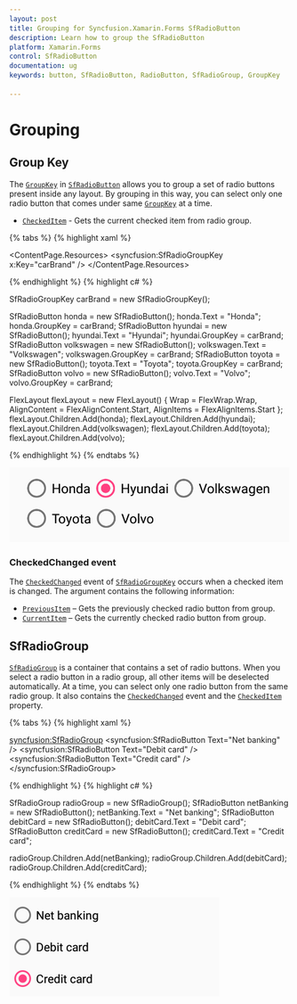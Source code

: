 ```yaml
---
layout: post
title: Grouping for Syncfusion.Xamarin.Forms SfRadioButton
description: Learn how to group the SfRadioButton
platform: Xamarin.Forms
control: SfRadioButton
documentation: ug 
keywords: button, SfRadioButton, RadioButton, SfRadioGroup, GroupKey

---
```


# Grouping

## Group Key

The [`GroupKey`](https://help.syncfusion.com/cr/cref_files/xamarin/Syncfusion.Buttons.XForms~Syncfusion.XForms.Buttons.SfRadioButton~GroupKey.html) in [`SfRadioButton`](https://help.syncfusion.com/cr/xamarin/Syncfusion.Buttons.XForms~Syncfusion.XForms.Buttons.SfRadioButton.html) allows you to group a set of radio buttons present inside any layout. By grouping in this way, you can select only one radio button that comes under same [`GroupKey`](https://help.syncfusion.com/cr/cref_files/xamarin/Syncfusion.Buttons.XForms~Syncfusion.XForms.Buttons.SfRadioButton~GroupKey.html) at a time.

* [`CheckedItem`](https://help.syncfusion.com/cr/cref_files/xamarin/Syncfusion.Buttons.XForms~Syncfusion.XForms.Buttons.SfRadioGroup~CheckedItem.html) - Gets the current checked item from radio group.

{% tabs %}
{% highlight xaml %}

<ContentPage.Resources>
    <syncfusion:SfRadioGroupKey x:Key="carBrand" />
</ContentPage.Resources>

<FlexLayout Wrap="Wrap" AlignItems="Start" AlignContent="Start">
    <syncfusion:SfRadioButton Text="Honda" GroupKey="{StaticResource carBrand}"/>
    <syncfusion:SfRadioButton Text="Hyundai" GroupKey="{StaticResource carBrand}"/>
    <syncfusion:SfRadioButton Text="Volkswagen" GroupKey="{StaticResource carBrand}"/>
    <syncfusion:SfRadioButton Text="Toyota" GroupKey="{StaticResource carBrand}"/>
    <syncfusion:SfRadioButton Text="Volvo" GroupKey="{StaticResource carBrand}"/>
</FlexLayout>

{% endhighlight %}
{% highlight c# %}

SfRadioGroupKey carBrand = new SfRadioGroupKey();

SfRadioButton honda = new SfRadioButton();
honda.Text = "Honda";
honda.GroupKey = carBrand;
SfRadioButton hyundai = new SfRadioButton();
hyundai.Text = "Hyundai";
hyundai.GroupKey = carBrand;
SfRadioButton volkswagen = new SfRadioButton();
volkswagen.Text = "Volkswagen";
volkswagen.GroupKey = carBrand;
SfRadioButton toyota = new SfRadioButton();
toyota.Text = "Toyota";
toyota.GroupKey = carBrand;
SfRadioButton volvo = new SfRadioButton();
volvo.Text = "Volvo";
volvo.GroupKey = carBrand;

FlexLayout flexLayout = new FlexLayout()
{
    Wrap = FlexWrap.Wrap,
    AlignContent = FlexAlignContent.Start,
    AlignItems = FlexAlignItems.Start
};
flexLayout.Children.Add(honda);
flexLayout.Children.Add(hyundai);
flexLayout.Children.Add(volkswagen);
flexLayout.Children.Add(toyota);
flexLayout.Children.Add(volvo);

{% endhighlight %}
{% endtabs %}

![GroupKey support for SfRadioButton](Images/GroupKey.png)

### CheckedChanged event

The [`CheckedChanged`](https://help.syncfusion.com/cr/cref_files/xamarin/Syncfusion.Buttons.XForms~Syncfusion.XForms.Buttons.SfRadioGroupKey~CheckedChanged_EV.html) event of [`SfRadioGroupKey`](https://help.syncfusion.com/cr/cref_files/xamarin/Syncfusion.Buttons.XForms~Syncfusion.XForms.Buttons.SfRadioGroupKey.html) occurs when a checked item is changed. The argument contains the following information:

* [`PreviousItem`](https://help.syncfusion.com/cr/cref_files/xamarin/Syncfusion.Buttons.XForms~Syncfusion.XForms.Buttons.CheckedChangedEventArgs~PreviousItem.html) – Gets the previously checked radio button from group.
* [`CurrentItem`](https://help.syncfusion.com/cr/cref_files/xamarin/Syncfusion.Buttons.XForms~Syncfusion.XForms.Buttons.CheckedChangedEventArgs~CurrentItem.html) – Gets the currently checked radio button from group.

## SfRadioGroup

[`SfRadioGroup`](https://help.syncfusion.com/cr/xamarin/Syncfusion.Buttons.XForms~Syncfusion.XForms.Buttons.SfRadioGroup.html) is a container that contains a set of radio buttons. When you select a radio button in a radio group, all other items will be deselected automatically. At a time, you can select only one radio button from the same radio group. It also contains the [`CheckedChanged`](https://help.syncfusion.com/cr/cref_files/xamarin/Syncfusion.Buttons.XForms~Syncfusion.XForms.Buttons.SfRadioGroupKey~CheckedChanged_EV.html) event and the [`CheckedItem`](https://help.syncfusion.com/cr/cref_files/xamarin/Syncfusion.Buttons.XForms~Syncfusion.XForms.Buttons.SfRadioGroup~CheckedItem.html) property.

{% tabs %}
{% highlight xaml %}

<syncfusion:SfRadioGroup>
    <syncfusion:SfRadioButton Text="Net banking" />
    <syncfusion:SfRadioButton Text="Debit card" />
    <syncfusion:SfRadioButton Text="Credit card" />
</syncfusion:SfRadioGroup>

{% endhighlight %}
{% highlight c# %}

SfRadioGroup radioGroup = new SfRadioGroup();
SfRadioButton netBanking = new SfRadioButton();
netBanking.Text = "Net banking";
SfRadioButton debitCard = new SfRadioButton();
debitCard.Text = "Debit card";
SfRadioButton creditCard = new SfRadioButton();
creditCard.Text = "Credit card";

radioGroup.Children.Add(netBanking);
radioGroup.Children.Add(debitCard);
radioGroup.Children.Add(creditCard);

{% endhighlight %}
{% endtabs %}

![RadioGroup Image](Images/RadioGroup.png)
